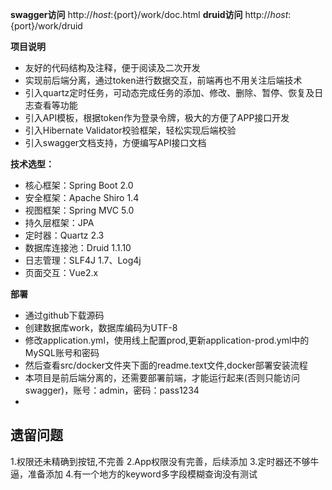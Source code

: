 **swagger访问**
http://${host}:${port}/work/doc.html
**druid访问**
http://${host}:${port}/work/druid


**项目说明** 
- 友好的代码结构及注释，便于阅读及二次开发
- 实现前后端分离，通过token进行数据交互，前端再也不用关注后端技术
- 引入quartz定时任务，可动态完成任务的添加、修改、删除、暂停、恢复及日志查看等功能
- 引入API模板，根据token作为登录令牌，极大的方便了APP接口开发
- 引入Hibernate Validator校验框架，轻松实现后端校验
- 引入swagger文档支持，方便编写API接口文档


**技术选型：** 
- 核心框架：Spring Boot 2.0
- 安全框架：Apache Shiro 1.4
- 视图框架：Spring MVC 5.0
- 持久层框架：JPA
- 定时器：Quartz 2.3
- 数据库连接池：Druid 1.1.10
- 日志管理：SLF4J 1.7、Log4j
- 页面交互：Vue2.x 

 **部署**
- 通过github下载源码
- 创建数据库work，数据库编码为UTF-8
- 修改application.yml，使用线上配置prod,更新application-prod.yml中的MySQL账号和密码
- 然后查看src/docker文件夹下面的readme.text文件,docker部署安装流程
- 本项目是前后端分离的，还需要部署前端，才能运行起来(否则只能访问swagger)，账号：admin，密码：pass1234
- 


## 遗留问题
1.权限还未精确到按钮,不完善
2.App权限没有完善，后续添加
3.定时器还不够牛逼，准备添加
4.有一个地方的keyword多字段模糊查询没有测试
